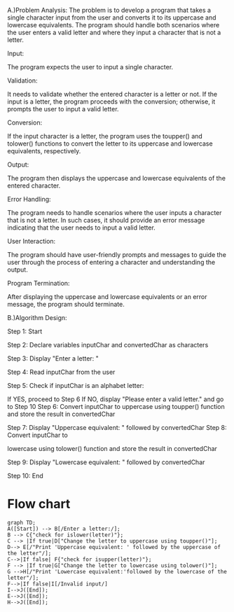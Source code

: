 A.)Problem Analysis: The problem is to develop a program that takes a single character input from the user and converts it to its uppercase and lowercase equivalents. The program should handle both scenarios where the user enters a valid letter and where they input a character that is not a letter.

Input:

The program expects the user to input a single character.

Validation:

It needs to validate whether the entered character is a letter or not. If the input is a letter, the program proceeds with the conversion; otherwise, it prompts the user to input a valid letter.

Conversion:

If the input character is a letter, the program uses the toupper() and tolower() functions to convert the letter to its uppercase and lowercase equivalents, respectively.

Output:

The program then displays the uppercase and lowercase equivalents of the entered character.

Error Handling:

The program needs to handle scenarios where the user inputs a character that is not a letter. In such cases, it should provide an error message indicating that the user needs to input a valid letter.

User Interaction:

The program should have user-friendly prompts and messages to guide the user through the process of entering a character and understanding the output.

Program Termination:

After displaying the uppercase and lowercase equivalents or an error message, the program should terminate.

B.)Algorithm Design:

Step 1: Start

Step 2: Declare variables inputChar and convertedChar as characters

Step 3: Display "Enter a letter: "

Step 4: Read inputChar from the user

Step 5: Check if inputChar is an alphabet letter:

If YES, proceed to Step 6
If NO, display "Please enter a valid letter." and go to Step 10
Step 6: Convert inputChar to uppercase using toupper() function and store the result in convertedChar

Step 7: Display "Uppercase equivalent: " followed by convertedChar Step 8: Convert inputChar to

lowercase using tolower() function and store the result in convertedChar

Step 9: Display "Lowercase equivalent: " followed by convertedChar

Step 10: End
# Flow chart
``` mermaid
graph TD;
A([Start]) --> B[/Enter a letter:/];
B --> C{"check for islower(letter)"};
C --> |If true|D["Change the letter to uppercase using toupper()"];
D--> E[/"Print 'Uppercase equivalent: ' followed by the uppercase of the letter"/];
C-->|If false| F{"check for isupper(letter)"};
F --> |If true|G["Change the letter to lowercase using tolower()"];
G -->H[/"Print 'Lowercase equivalent:'followed by the lowercase of the letter"/];
F-->|If false|I[/Invalid input/]
I-->J([End]);
E-->J([End]);
H-->J([End]);
```
